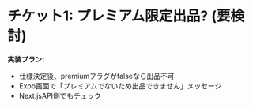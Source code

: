 # チケット1: プレミアム限定出品? (要検討)

**実装プラン:**
- 仕様決定後、premiumフラグがfalseなら出品不可
- Expo画面で「プレミアムでないため出品できません」メッセージ
- Next.jsAPI側でもチェック